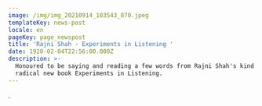 ```yaml
---
image: /img/img_20210914_103543_870.jpeg
templateKey: news-post
locale: en
pageKey: page_newspost
title: 'Rajni Shah - Experiments in Listening '
date: 1920-02-04T22:56:00.000Z
description: >-
  Honoured to be saying and reading a few words from Rajni Shah's kind and
  radical new book Experiments in Listening.
---
```

.
